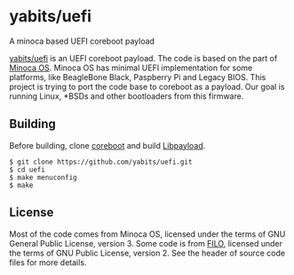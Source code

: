 # yabits/uefi
A minoca based UEFI coreboot payload 

[yabits/uefi](https://github.com/yabits/uefi) is an UEFI coreboot payload.
The code is based on the part of [Minoca OS](https://github.com/minoca/os).
Minoca OS has minimal UEFI implementation for some platforms,
like BeagleBone Black, Paspberry Pi and Legacy BIOS.
This project is trying to port the code base to coreboot as a payload.
Our goal is running Linux, \*BSDs and other bootloaders from this firmware.

## Building


Before building, clone
[coreboot](http://review.coreboot.org/p/coreboot)
and build
[Libpayload](https://www.coreboot.org/Libpayload).

```
$ git clone https://github.com/yabits/uefi.git
$ cd uefi
$ make menuconfig
$ make
```

## License

Most of the code comes from Minoca OS, licensed under
the terms of GNU General Public License, version 3.
Some code is from [FILO](http://review.coreboot.org/p/filo.git),
licensed under the terms of GNU Public License, version 2.
See the header of source code files for more details.
